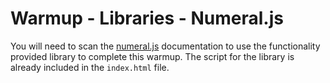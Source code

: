 # Warmup - Libraries - Numeral.js

You will need to scan the [numeral.js](http://numeraljs.com/#use-it) documentation to use the functionality provided library to complete this warmup. The script for the library is already included in the `index.html` file.
